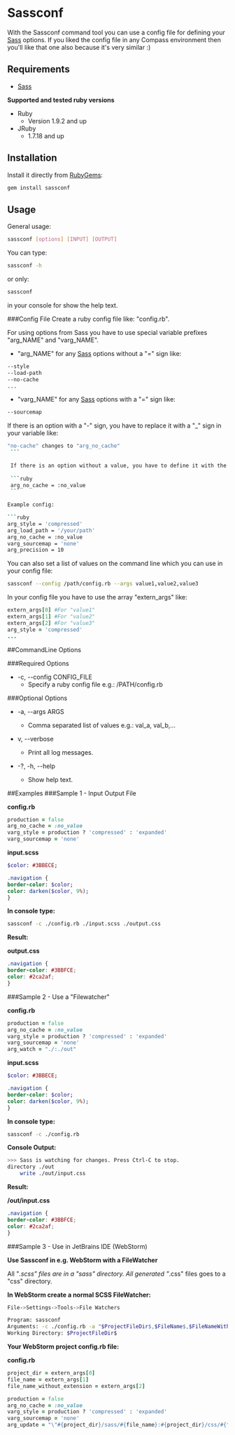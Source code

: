 # Sassconf

With the Sassconf command tool you can use a config file for defining your [Sass](https://github.com/sass/sass) options.
If you liked the config file in any Compass environment then you'll like that one also because it's very similar :)

## Requirements

- [Sass](https://github.com/sass/sass)

**Supported and tested ruby versions**
- Ruby
  - Version 1.9.2 and up
- JRuby
  - 1.7.18 and up

## Installation

Install it directly from [RubyGems](https://rubygems.org):

  ```bash
  gem install sassconf
  ```

## Usage

General usage:

  ```bash
  sassconf [options] [INPUT] [OUTPUT]
  ```

You can type:

  ```bash
  sassconf -h
  ```
    
or only:
    
  ```bash
  sassconf
  ```

in your console for show the help text.

###Config File
Create a ruby config file like: "config.rb".

For using options from Sass you have to use special variable prefixes "arg_NAME" and "varg_NAME".

 - "arg_NAME" for any [Sass](http://sass-lang.com/documentation/file.SASS_REFERENCE.html) options without a "=" sign like:
 
  ```bash
  --style
  --load-path
  --no-cache
  ...
  ```
 - "varg_NAME" for any [Sass](http://sass-lang.com/documentation/file.SASS_REFERENCE.html) options with a "=" sign like:
 
  ```bash
  --sourcemap
  ```
 
   If there is an option with a "-" sign, you have to replace it with a "_" sign in your variable like:
   
   ```bash
   "no-cache" changes to "arg_no_cache"
    ```
    
    If there is an option without a value, you have to define it with the symbol ":no_value" like:
    
    ```ruby
    arg_no_cache = :no_value
    ```
      
   Example config:
   
   ```ruby
   arg_style = 'compressed'
   arg_load_path = '/your/path'
   arg_no_cache = :no_value
   varg_sourcemap = 'none'
   arg_precision = 10
   ```

You can also set a list of values on the command line which you can use in your config file:

  ```bash
  sassconf --config /path/config.rb --args value1,value2,value3
  ```
   
   In your config file you have to use the array "extern_args" like:
   
   ```ruby
   extern_args[0] #For "value1"
   extern_args[1] #For "value2"
   extern_args[2] #For "value3"
   arg_style = 'compressed'
   ...
   ```

##CommandLine Options

###Required Options
 - -c, --config CONFIG_FILE
   - Specify a ruby config file e.g.: /PATH/config.rb

###Optional Options
 - -a, --args ARGS
   - Comma separated list of values e.g.: val_a, val_b,...
  
 - v, --verbose
   - Print all log messages.
  
 - -?, -h, --help
   - Show help text.

##Examples
###Sample 1 - Input Output File

 **config.rb**
  ```ruby
  production = false
  arg_no_cache = :no_value
  varg_style = production ? 'compressed' : 'expanded'
  varg_sourcemap = 'none'
  ```
  
  **input.scss**
  ```sass
  $color: #3BBECE;

  .navigation {
  border-color: $color;
  color: darken($color, 9%);
  }
  ```
  
  **In console type:**
  
  ```bash
  sassconf -c ./config.rb ./input.scss ./output.css
  ```
  
  **Result:**
  
  **output.css**
  ```css
  .navigation {
  border-color: #3BBFCE;
  color: #2ca2af;
  }
  ```

###Sample 2 - Use a "Filewatcher"

 **config.rb**
  ```ruby
  production = false
  arg_no_cache = :no_value
  varg_style = production ? 'compressed' : 'expanded'
  varg_sourcemap = 'none'
  arg_watch = "./:./out"
  ```
  
  **input.scss**
  ```sass
  $color: #3BBECE;

  .navigation {
  border-color: $color;
  color: darken($color, 9%);
  }
  ```
  
  **In console type:**
  
  ```bash
  sassconf -c ./config.rb
  ```
  
  **Console Output:**
  ```bash
  >>> Sass is watching for changes. Press Ctrl-C to stop.
  directory ./out
      write ./out/input.css
  ```
  
  **Result:**
  
  **/out/input.css**
  ```css
  .navigation {
  border-color: #3BBFCE;
  color: #2ca2af;
  }
  ```
###Sample 3 - Use in JetBrains IDE (WebStorm)

**Use Sassconf in e.g. WebStorm with a FileWatcher**

All "*.scss" files are in a "sass" directory.
All generated "*.css" files goes to a "css" directory.

**In WebStorm create a normal SCSS FileWatcher:**

  ```bash
  File->Settings->Tools->File Watchers

  Program: sassconf
  Arguments: -c ./config.rb -a "$ProjectFileDir$,$FileName$,$FileNameWithoutAllExtensions$"
  Working Directory: $ProjectFileDir$
  ```

**Your WebStorm project config.rb file:**

 **config.rb**
  ```ruby
  project_dir = extern_args[0]
  file_name = extern_args[1]
  file_name_without_extension = extern_args[2]
  
  production = false
  arg_no_cache = :no_value
  varg_style = production ? 'compressed' : 'expanded'
  varg_sourcemap = 'none'
  arg_update = "\"#{project_dir}/sass/#{file_name}:#{project_dir}/css/#{file_name_without_extension}.css\""
  ```
